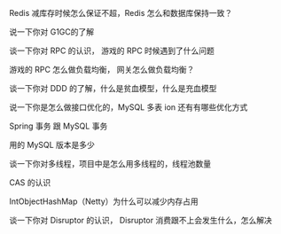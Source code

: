 Redis 减库存时候怎么保证不超，Redis 怎么和数据库保持一致？

说一下你对 G1GC的了解

谈一下你对 RPC 的认识， 游戏的 RPC 时候遇到了什么问题

游戏的 RPC 怎么做负载均衡， 网关怎么做负载均衡？

谈一下你对 DDD 的了解，什么是贫血模型，什么是充血模型

说一下你是怎么做接口优化的，MySQL 多表 ion 还有有哪些优化方式

Spring 事务 跟 MySQL 事务

用的 MySQL 版本是多少

谈一下你对多线程，项目中是怎么用多线程的，线程池数量

CAS 的认识

IntObjectHashMap（Netty）为什么可以减少内存占用

谈一下你对 Disruptor 的认识， Disruptor 消费跟不上会发生什么，怎么解决